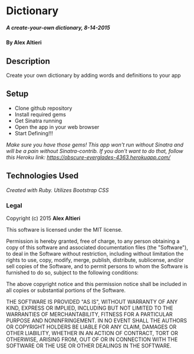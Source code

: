 # Dictionary

##### A create-your-own dictionary, 8-14-2015

#### By Alex Altieri

## Description

Create your own dictionary by adding words and definitions to your app

## Setup

* Clone github repository
* Install required gems
* Get Sinatra running
* Open the app in your web browser
* Start Defining!!!

_Make sure you have those gems! This app won't run without Sinatra and will be a pain without Sinatra-contrib. If you don't want to do that, follow this Heroku link: https://obscure-everglades-4363.herokuapp.com/_

## Technologies Used

_Created with Ruby. Utilizes Bootstrap CSS_

### Legal

Copyright (c) 2015 **Alex Altieri**

This software is licensed under the MIT license.

Permission is hereby granted, free of charge, to any person obtaining a copy
of this software and associated documentation files (the "Software"), to deal
in the Software without restriction, including without limitation the rights
to use, copy, modify, merge, publish, distribute, sublicense, and/or sell
copies of the Software, and to permit persons to whom the Software is
furnished to do so, subject to the following conditions:

The above copyright notice and this permission notice shall be included in
all copies or substantial portions of the Software.

THE SOFTWARE IS PROVIDED "AS IS", WITHOUT WARRANTY OF ANY KIND, EXPRESS OR
IMPLIED, INCLUDING BUT NOT LIMITED TO THE WARRANTIES OF MERCHANTABILITY,
FITNESS FOR A PARTICULAR PURPOSE AND NONINFRINGEMENT. IN NO EVENT SHALL THE
AUTHORS OR COPYRIGHT HOLDERS BE LIABLE FOR ANY CLAIM, DAMAGES OR OTHER
LIABILITY, WHETHER IN AN ACTION OF CONTRACT, TORT OR OTHERWISE, ARISING FROM,
OUT OF OR IN CONNECTION WITH THE SOFTWARE OR THE USE OR OTHER DEALINGS IN
THE SOFTWARE.